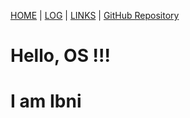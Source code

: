 [HOME](.) | [LOG](TXT/mylog.txt) | [LINKS](links.md) | [GitHub Repository](https://github.com/OSIbni/os222)

# Hello, OS !!!

# I am Ibni
